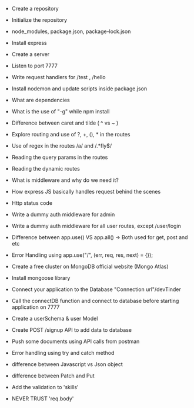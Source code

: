 - Create a repository
- Initialize the repository
- node_modules, package.json, package-lock.json
- Install express
- Create a server
- Listen to port 7777
- Write request handlers for /test , /hello
- Install nodemon and update scripts inside package.json
- What are dependencies
- What is the use of "-g" while npm install
- Difference between caret and tilde ( ^ vs ~ )
- Explore routing and use of ?, +, (), * in the routes
- Use of regex in the routes /a/ and /.*fly$/
- Reading the query params in the routes 
- Reading the dynamic routes
- What is middleware and why do we need it?
- How express JS basically handles request behind the scenes
- Http status code
- Write a dummy auth middleware for admin
- Write a dummy auth middleware for all user routes, except /user/login
- Difference between app.use() VS app.all() -> Both used for get, post and etc
- Error Handling using app.use("/", (err, req, res, next) = {});

- Create a free cluster on MongoDB official website (Mongo Atlas)
- Install mongoose library
- Connect your application to the Database "Connection url"/devTinder
- Call the connectDB function and connect to database before starting application on 7777
- Create a userSchema & user Model
- Create POST /signup API to add data to database
- Push some documents using API calls from postman
- Error handling using try and catch method

- difference between Javascript vs Json object
- difference between Patch and Put

- Add the validation to 'skills'
- NEVER TRUST 'req.body'